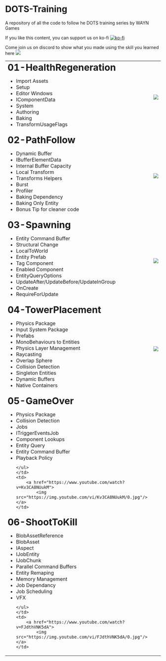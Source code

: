 # DOTS-Training
A repository of all the code to follow he DOTS training series by WAYN Games


If you like this content, you can support us on ko-fi [![ko-fi](https://ko-fi.com/img/githubbutton_sm.svg)](https://ko-fi.com/M4M8UEQP8)

Come join us on discord to show what you made using the skill you learned here [![](https://dcbadge.vercel.app/api/server/GhgM26xxPe?style=flat)](https://discord.gg/GhgM26xxPe)


<table border="0">
 <tr>
    <td>
	<b style="font-size:30px">01-HealthRegeneration</b>
	<ul>
		<li> Import Assets</li>
		<li> Setup</li>
		<li> Editor Windows</li>
		<li> IComponentData </li>
		<li> System </li>
		<li> Authoring</li>
		<li> Baking </li>
		<li> TransformUsageFlags </li>
	</ul>
    </td>
    <td>
  	<a href="https://www.youtube.com/watch?v=Z5CMGm6lmDQ">
     		<img src="https://img.youtube.com/vi/Z5CMGm6lmDQ/0.jpg"/>
	</a>	    
    </td>	
 </tr>
  <tr>
    <td>
	<b style="font-size:30px">02-PathFollow</b>
	<ul>
	  <li> Dynamic Buffer</li>
	  <li> IBufferElementData</li>
	  <li> Internal Buffer Capacity</li>
	  <li> Local Transform</li>
	  <li> Transforms Helpers</li>
	  <li> Burst </li>
	  <li> Profiler</li>
	  <li> Baking Dependency</li>
	  <li> Baking Only Entity</li>
	  <li> Bonus Tip for cleaner code</li>
	</ul>
    </td>
    <td>
  	<a href="https://www.youtube.com/watch?v=gODYxTgk-TI">
     		<img src="https://img.youtube.com/vi/gODYxTgk-TI/0.jpg"/>
	</a>	    
    </td>	
 </tr>
  </tr>
  <tr>
    <td>
	<b style="font-size:30px">03-Spawning</b>
	<ul>
		<li>Entity Command Buffer</li>
		<li>Structural Change</li>
		<li>LocalToWorld</li>
		<li>Entity Prefab</li>
		<li>Tag Component </li>
		<li>Enabled Component</li>
		<li>EntityQueryOptions</li>
		<li>UpdateAfter/UpdateBefore/UpdateInGroup</li>
		<li>OnCreate</li>
		<li>RequireForUpdate</li>
	</ul>
    </td>
    <td>
  	<a href="https://www.youtube.com/watch?v=wpuBGPqa4z8">
     		<img src="https://img.youtube.com/vi/wpuBGPqa4z8/0.jpg"/>
	</a>	    
    </td>	
 </tr>
 <tr>
    <td>
	<b style="font-size:30px">04-TowerPlacement</b>
	<ul>
	
<li>Physics Package                      </li>
<li>Input System Package                 </li>
<li>Prefabs                              </li>
<li>MonoBehaviours to Entities           </li>
<li>Physics Layer Management             </li>
<li>Raycasting                           </li>
<li>Overlap Sphere                       </li>
<li>Collision Detection                  </li>
<li>Singleton Entities                   </li>
<li>Dynamic Buffers                      </li>
<li>Native Containers                    </li>
	</ul>
    </td>
    <td>
	  	<a href="https://www.youtube.com/watch?v=sgWyFaSMC3c">
     		<img src="https://img.youtube.com/vi/sgWyFaSMC3c/0.jpg"/>
	</a>	    
    </td>	
 </tr>
  <tr>
    <td>
	<b style="font-size:30px">05-GameOver</b>
	<ul>
	
	
<li>Physics Package			 </li>
<li>Collision Detection      </li>
<li>Jobs                     </li>
<li>ITriggerEventsJob        </li>
<li>Component Lookups        </li>
<li>Entity Query             </li>
<li>Entity Command Buffer    </li>
<li>Playback Policy          </li>

	</ul>
    </td>
    <td>
	  	<a href="https://www.youtube.com/watch?v=Kv3CA8NUukM">
     		<img src="https://img.youtube.com/vi/Kv3CA8NUukM/0.jpg"/>
	</a>	    
    </td>	
 </tr>
  <tr>
    <td>
	<b style="font-size:30px">06-ShootToKill</b>
	<ul>
	
<li>BlobAssetReference                   </li>
<li>BlobAsset                            </li>
<li>IAspect                              </li>
<li>IJobEntity                           </li>
<li>IJobChunk                            </li>
<li>Parallel Command Buffers             </li>
<li>Entity Remaping                      </li>
<li>Memory Management                    </li>
<li>Job Dependancy                       </li>
<li>Job Scheduling                       </li>
<li>VFX                                  </li>
	
	</ul>
    </td>
    <td>
	  	<a href="https://www.youtube.com/watch?v=FJdthVNK5dA">
     		<img src="https://img.youtube.com/vi/FJdthVNK5dA/0.jpg"/>
	</a>	    
    </td>	
 </tr>
</table>


